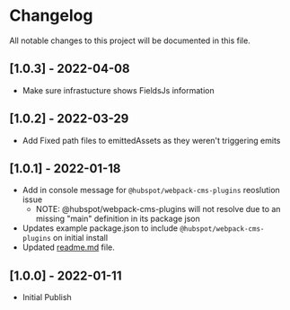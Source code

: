 # Changelog

All notable changes to this project will be documented in this file.

## [1.0.3] - 2022-04-08
- Make sure infrastucture shows FieldsJs information
## [1.0.2] - 2022-03-29
- Add Fixed path files to emittedAssets as they weren't triggering emits

## [1.0.1] - 2022-01-18
- Add in console message for `@hubspot/webpack-cms-plugins` reoslution issue
	- NOTE: @hubspot/webpack-cms-plugins will not resolve due to an missing "main" definition in its package json
- Updates example package.json to include `@hubspot/webpack-cms-plugins` on initial install
- Updated [readme.md](readme.md) file.

## [1.0.0] - 2022-01-11
- Initial Publish
